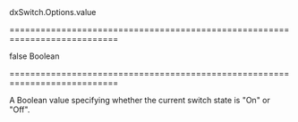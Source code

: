<!--id-->dxSwitch.Options.value<!--/id-->
===========================================================================
<!--default-->false<!--/default-->
<!--type-->Boolean<!--/type-->
===========================================================================

<!--shortDescription-->
A Boolean value specifying whether the current switch state is "On" or "Off".
<!--/shortDescription-->

<!--fullDescription-->

<!--/fullDescription-->